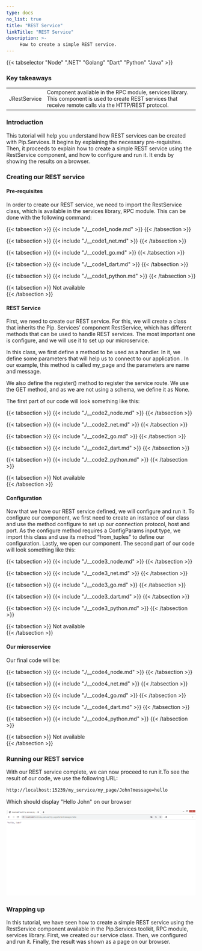 ```yaml
---
type: docs
no_list: true
title: "REST Service"
linkTitle: "REST Service"
description: >-
     How to create a simple REST service.
---
```


{{< tabselector "Node" ".NET" "Golang" "Dart" "Python" "Java" >}}

### Key takeaways

<table class="full-width-table">
  <tr>
    <td>JRestService </td>
    <td>Component available in the RPC module, services library. This component is used to create REST services that receive remote calls via the HTTP/REST protocol.</td>
  </tr>
</table>

### Introduction

This tutorial will help you understand how REST services can be created with Pip.Services. It begins by explaining the necessary pre-requisites. Then, it proceeds to explain how to create a simple REST service using the RestService component, and how to configure and run it. It ends by showing the results on a browser.

### Creating our REST service

#### Pre-requisites

In order to create our REST service, we need to import the RestService class, which is available in the services library, RPC module. This can be done with the following command:

{{< tabsection >}}
   {{< include "./__code1_node.md" >}}
{{< /tabsection >}}

{{< tabsection >}}
   {{< include "./__code1_net.md" >}}
{{< /tabsection >}}

{{< tabsection >}}
   {{< include "./__code1_go.md" >}}
{{< /tabsection >}}

{{< tabsection >}}
   {{< include "./__code1_dart.md" >}}
{{< /tabsection >}}

{{< tabsection >}}
  {{< include "./__code1_python.md" >}}
{{< /tabsection >}}

{{< tabsection >}}
  Not available  
{{< /tabsection >}}

#### REST Service

First, we need to create our REST service. For this, we will create a class that inherits the Pip. Services’ component RestService, which has different methods that can be used to handle REST services. The most important one is configure, and we will use it to set up our microservice.

In this class, we first define a method to be used as a handler. In it, we define some parameters that will help us to connect to our application . In our example, this method is called my_page and the parameters are name and message.

We also define the register() method to register the service route. We use the GET method, and as we are not using a schema, we define it as None.

The first part of our code will look something like this:

{{< tabsection >}}
   {{< include "./__code2_node.md" >}}
{{< /tabsection >}}

{{< tabsection >}}
   {{< include "./__code2_net.md" >}}
{{< /tabsection >}}

{{< tabsection >}}
   {{< include "./__code2_go.md" >}}
{{< /tabsection >}}

{{< tabsection >}}
   {{< include "./__code2_dart.md" >}}
{{< /tabsection >}}

{{< tabsection >}}
  {{< include "./__code2_python.md" >}}
{{< /tabsection >}}

{{< tabsection >}}
  Not available  
{{< /tabsection >}}  

#### Configuration

Now that we have our REST service defined, we will configure and run it. To configure our component, we first need to create an instance of our class and use the method configure to set up our connection protocol, host and port. As the configure method requires a ConfigParams input type, we import this class and use its method “from_tuples” to define our configuration. Lastly, we open our component. The second part of our code will look something like this:

{{< tabsection >}}
   {{< include "./__code3_node.md" >}}
{{< /tabsection >}}

{{< tabsection >}}
   {{< include "./__code3_net.md" >}}
{{< /tabsection >}}

{{< tabsection >}}
   {{< include "./__code3_go.md" >}}
{{< /tabsection >}}

{{< tabsection >}}
   {{< include "./__code3_dart.md" >}}
{{< /tabsection >}}

{{< tabsection >}}
  {{< include "./__code3_python.md" >}}
{{< /tabsection >}}

{{< tabsection >}}
  Not available  
{{< /tabsection >}} 

#### Our microservice

Our final code will be:

{{< tabsection >}}
   {{< include "./__code4_node.md" >}}
{{< /tabsection >}}

{{< tabsection >}}
   {{< include "./__code4_net.md" >}}
{{< /tabsection >}}

{{< tabsection >}}
   {{< include "./__code4_go.md" >}}
{{< /tabsection >}}

{{< tabsection >}}
   {{< include "./__code4_dart.md" >}}
{{< /tabsection >}}

{{< tabsection >}}
  {{< include "./__code4_python.md" >}}
{{< /tabsection >}}

{{< tabsection >}}
  Not available  
{{< /tabsection >}}

### Running our REST service

With our REST service complete, we can now proceed to run it.To see the result of our code, we use the following URL:


```bash
http://localhost:15239/my_service/my_page/John?message=hello
```


Which should display "Hello John" on our browser

![figure 2](./figure2.png)

### Wrapping up

In this tutorial, we have seen how to create a simple REST service using the RestService component available in the Pip.Services toolkit, RPC module, services library. First, we created our service class. Then, we configured and run it. Finally, the result was shown as a page on our browser. 

